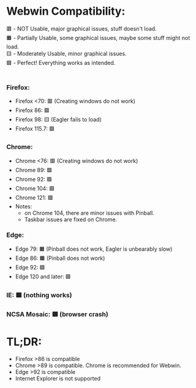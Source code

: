 # Webwin Compatibility:

🟥 - NOT Usable, major graphical issues, stuff doesn't load.<br>
🟧 - Partially Usable, some graphical issues, maybe some stuff might not load.<br>
🟨 - Moderately Usable, minor graphical issues. <br>
🟩 - Perfect! Everything works as intended.<br>
<br>

### Firefox:

- Firefox <70: 🟥 (Creating windows do not work)
- Firefox 86: 🟩
- Firefox 98: 🟨 (Eagler fails to load)
- Firefox 115.7: 🟩

### Chrome:

- Chrome <76: 🟥 (Creating windows do not work)
- Chrome 89: 🟩
- Chrome 92: 🟩
- Chrome 104: 🟩
- Chrome 121: 🟩
- Notes:
  - on Chrome 104, there are minor issues with Pinball.
  - Taskbar issues are fixed on Chrome.

### Edge:

- Edge 79: 🟧 (Pinball does not work, Eagler is unbearably slow)
- Edge 86: 🟧 (Pinball does not work)
- Edge 92: 🟩
- Edge 120 and later: 🟩

### IE: 🟥 (nothing works)

### NCSA Mosaic: 🟥 (browser crash)

# TL;DR:

- Firefox >86 is compatible
- Chrome >89 is compatible. Chrome is recommended for Webwin.
- Edge >92 is compatible
- Internet Explorer is not supported
